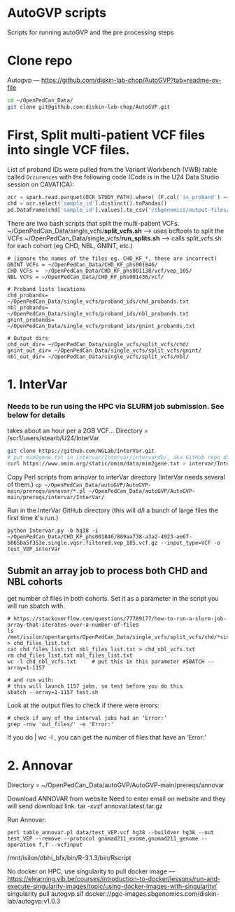 # AutoGVP scripts
Scripts for running autoGVP and the pre processing steps

# Clone repo
Autogvp — https://github.com/diskin-lab-chop/AutoGVP?tab=readme-ov-file
```bash
cd ~/OpenPedCan_Data/
git clone git@github.com:diskin-lab-chop/AutoGVP.git
```


# First, Split multi-patient VCF files into single VCF files. 
List of proband IDs were pulled from the Variant Workbench (VWB) table called `Occurences`
with the following code (Code is in the U24 Data Studio session on CAVATICA):
```python
ocr = spark.read.parquet(OCR_STUDY_PATH).where( (F.col('is_proband') == True))
chd = ocr.select('sample_id').distinct().toPandas()
pd.DataFrame(chd['sample_id'].values).to_csv('/sbgenomics/output-files/chd_probands.txt', index=False,header=False)
```


There are two bash scripts that split the multi-patient VCFs. 
~/OpenPedCan_Data/single_vcfs/**split_vcfs.sh** --> uses bcftools to split the VCFs
~/OpenPedCan_Data/single_vcfs/**run_splits.sh** --> calls split_vcfs.sh for each cohort (eg CHD, NBL, GNINT, etc.)

```
# (ignore the names of the files eg. CHD_KF_*, these are incorrect)
GNINT VCFs = ~/OpenPedCan_Data/CHD_KF_phs001846/
CHD VCFs =  ~/OpenPedCan_Data/CHD_KF_phs001138/vcf/vep_105/
NBL VCFs = ~/OpenPedCan_Data/CHD_KF_phs001436/vcf/

# Proband lists locations
chd_probands= ~/OpenPedCan_Data/single_vcfs/proband_ids/chd_probands.txt
nbl_probands= ~/OpenPedCan_Data/single_vcfs/proband_ids/nbl_probands.txt
gnint_probands= ~/OpenPedCan_Data/single_vcfs/proband_ids/gnint_probands.txt

# Output dirs
chd_out_dir= ~/OpenPedCan_Data/single_vcfs/split_vcfs/chd/
gnint_out_dir= ~/OpenPedCan_Data/single_vcfs/split_vcfs/gnint/
nbl_out_dir= ~/OpenPedCan_Data/single_vcfs/split_vcfs/nbl/
```


# 1. InterVar 
### Needs to be run using the HPC via SLURM job submission. See below for details
takes about an hour per a 2GB VCF...
Directory = /scr1/users/stearb/U24/InterVar

```bash
git clone https://github.com/WGLab/InterVar.git
# put mim2gene.txt in intervar/Intervar/intervardb/, aka GitHub repo dir.
curl https://www.omim.org/static/omim/data/mim2gene.txt > intervar/Intervar/intervardb/mim2gene.txt  
```
Copy Perl scripts from annovar to interVar directory (InterVar needs several of them.)
`cp ~/OpenPedCan_Data/autoGVP/AutoGVP-main/prereqs/annovar/*.pl ~/OpenPedCan_Data/autoGVP/AutoGVP-main/prereqs/intervar/InterVar/`

Run in the InterVar GitHub directory (this will d/l a bunch of large files the first time it's run.)
```
python Intervar.py -b hg38 -i ~/OpenPedCan_Data/CHD_KF_phs001846/809aa738-a3a2-4923-ae67-b065ba5f353e.single.vqsr.filtered.vep_105.vcf.gz --input_type=VCF -o test_VEP_interVar
```


## Submit an array job to process both CHD and NBL cohorts 

get number of files in both cohorts. Set it as a parameter in the script you will run sbatch with.
```
# https://stackoverflow.com/questions/77789177/how-to-run-a-slurm-job-array-that-iterates-over-a-number-of-files
ls /mnt/isilon/opentargets/OpenPedCan_Data/single_vcfs/split_vcfs/chd/*single.vcf.gz > chd_files_list.txt
cat chd_files_list.txt nbl_files_list.txt > chd_nbl_vcfs.txt
rm chd_files_list.txt nbl_files_list.txt 
wc -l chd_nbl_vcfs.txt     # put this in this parameter #SBATCH --array=1-1157

# and run with:
# this will launch 1157 jobs, so test before you do this
sbatch --array=1-1157 test.sh 
```

Look at the output files to check if there were errors:
```
# check if any of the interval jobs had an ‘Error:’ 
grep -rnw 'out_files/' -e 'Error:' 
```
If you do | wc -l , you can get the number of files that have an ‘Error:’



# 2. Annovar 
Directory = ~/OpenPedCan_Data/autoGVP/AutoGVP-main/prereqs/annovar 

Download ANNOVAR from website
Need to enter email on website and they will send download link.
tar -xvzf annovar.latest.tar.gz

Run Annovar:
```
perl table_annovar.pl data/test_VEP.vcf hg38 --buildver hg38 --out test_VEP --remove --protocol gnomad211_exome,gnomad211_genome --operation f,f --vcfinput
```




/mnt/isilon/dbhi_bfx/bin/R-3.1.3/bin/Rscript



No docker on HPC, use singularity to pull docker image — https://elearning.vib.be/courses/introduction-to-docker/lessons/run-and-execute-singularity-images/topic/using-docker-images-with-singularity/
singularity pull autogvp.sif docker://pgc-images.sbgenomics.com/diskin-lab/autogvp:v1.0.3

